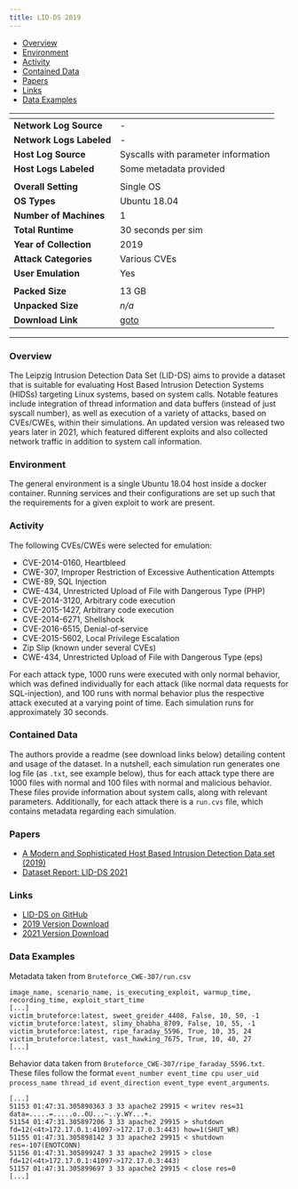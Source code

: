 ```yaml
---
title: LID-DS 2019
---
```


- [Overview](#overview)
- [Environment](#environment)
- [Activity](#activity)
- [Contained Data](#contained-data)
- [Papers](#papers)
- [Links](#links)
- [Data Examples](#data-examples)

| <!-- -->                 | <!-- -->                                                                 |
|--------------------------|--------------------------------------------------------------------------|
| **Network Log Source**   | -                                                                        |
| **Network Logs Labeled** | -                                                                        |
| **Host Log Source**      | Syscalls with parameter information                                      |
| **Host Logs Labeled**    | Some metadata provided                                                   |
|                          |                                                                          |
| **Overall Setting**      | Single OS                                                                |
| **OS Types**             | Ubuntu 18.04                                                             |
| **Number of Machines**   | 1                                                                        |
| **Total Runtime**        | 30 seconds per sim                                                       |
| **Year of Collection**   | 2019                                                                     |
| **Attack Categories**    | Various CVEs                                                             |
| **User Emulation**       | Yes                                                                      |
|                          |                                                                          |
| **Packed Size**          | 13 GB                                                                    |
| **Unpacked Size**        | _n/a_                                                                    |
| **Download Link**        | [goto](https://cloud.scadsai.uni-leipzig.de/index.php/s/HLXiWssriRMt9pp) |

***

### Overview

The Leipzig Intrusion Detection Data Set (LID-DS) aims to provide a dataset that is suitable for evaluating Host Based
Intrusion Detection Systems (HIDSs) targeting Linux systems, based on system calls.
Notable features include integration of thread information and data buffers (instead of just syscall number), as well as
execution of a variety of attacks, based on CVEs/CWEs, within their simulations.
An updated version was released two years later in 2021, which featured different exploits and also collected network
traffic in addition to system call information.

### Environment

The general environment is a single Ubuntu 18.04 host inside a docker container.
Running services and their configurations are set up such that the requirements for a given exploit to work are present.

### Activity

The following CVEs/CWEs were selected for emulation:

- CVE-2014-0160, Heartbleed
- CWE-307, Improper Restriction of Excessive Authentication Attempts
- CWE-89, SQL Injection
- CWE-434, Unrestricted Upload of File with Dangerous Type (PHP)
- CVE-2014-3120, Arbitrary code execution
- CVE-2015-1427, Arbitrary code execution
- CVE-2014-6271, Shellshock
- CVE-2016-6515, Denial-of-service
- CVE-2015-5602, Local Privilege Escalation
- Zip Slip (known under several CVEs)
- CWE-434, Unrestricted Upload of File with Dangerous Type (eps)

For each attack type, 1000 runs were executed with only normal behavior, which was defined individually for each
attack (like normal data requests for SQL-injection), and 100 runs with normal behavior plus the respective attack
executed at a varying point of time.
Each simulation runs for approximately 30 seconds.

### Contained Data

The authors provide a readme (see download links below) detailing content and usage of the dataset.
In a nutshell, each simulation run generates one log file (as `.txt`, see example below), thus for each attack type
there are 1000 files with normal and 100 files with normal and malicious behavior.
These files provide information about system calls, along with relevant parameters.
Additionally, for each attack there is a `run.cvs` file, which contains metadata regarding each simulation.

### Papers

- [A Modern and Sophisticated Host Based Intrusion Detection Data set (2019)](https://dbs.uni-leipzig.de/research/publications/a-modern-and-sophisticated-host-based-intrusion-detection-data-set)
- [Dataset Report: LID-DS 2021](https://doi.org/10.1007/978-3-031-35190-7_6)

### Links

- [LID-DS on GitHub](https://github.com/LID-DS/LID-DS)
- [2019 Version Download](https://cloud.scadsai.uni-leipzig.de/index.php/s/HLXiWssriRMt9pp)
- [2021 Version Download](https://cloud.scadsai.uni-leipzig.de/index.php/s/cRswswLo2QfLNYL)

### Data Examples

Metadata taken from `Bruteforce_CWE-307/run.csv`

```
image_name, scenario_name, is_executing_exploit, warmup_time, recording_time, exploit_start_time
[...]
victim_bruteforce:latest, sweet_greider_4408, False, 10, 50, -1
victim_bruteforce:latest, slimy_bhabha_8709, False, 10, 55, -1
victim_bruteforce:latest, ripe_faraday_5596, True, 10, 35, 24
victim_bruteforce:latest, vast_hawking_7675, True, 10, 40, 27
[...]
```

Behavior data taken from `Bruteforce_CWE-307/ripe_faraday_5596.txt`.
These files follow the
format `event_number event_time cpu user_uid process_name thread_id event_direction event_type event_arguments`.

```
[...]
51153 01:47:31.305890363 3 33 apache2 29915 < writev res=31 data=.....=.....o..OU...~..y.WY...+. 
51154 01:47:31.305897206 3 33 apache2 29915 > shutdown fd=12(<4t>172.17.0.1:41097->172.17.0.3:443) how=1(SHUT_WR) 
51155 01:47:31.305898142 3 33 apache2 29915 < shutdown res=-107(ENOTCONN) 
51156 01:47:31.305899247 3 33 apache2 29915 > close fd=12(<4t>172.17.0.1:41097->172.17.0.3:443) 
51157 01:47:31.305899697 3 33 apache2 29915 < close res=0 
[...]
```